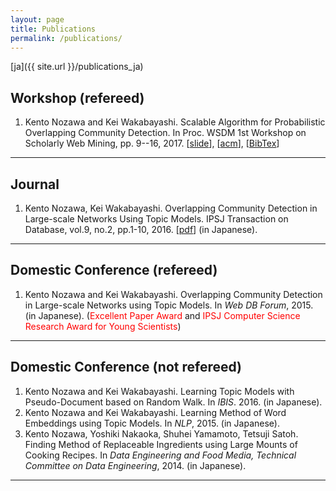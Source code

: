 ```yaml
---
layout: page
title: Publications
permalink: /publications/
---
```


[ja]({{ site.url }}/publications_ja)

## Workshop (refereed)

1. Kento Nozawa and Kei Wakabayashi. Scalable Algorithm for Probabilistic Overlapping Community Detection. In Proc. WSDM 1st Workshop on Scholarly Web Mining, pp. 9--16, 2017. [[slide](https://ornlcda.github.io/SWM2017/slides/swm_2017-paper_5.pdf)], [[acm](http://dl.acm.org/citation.cfm?id=3057150&CFID=755784727&CFTOKEN=89060339)], [[BibTex](http://nzw0301.github.io/bibtex/nzw-swm2017.bib)]

---

## Journal

1. Kento Nozawa, Kei Wakabayashi. Overlapping Community Detection in Large-scale Networks Using Topic Models. IPSJ Transaction on Database, vol.9, no.2, pp.1-10, 2016. [[pdf](https://ipsj.ixsq.nii.ac.jp/ej/?action=pages_view_main&active_action=repository_view_main_item_detail&item_id=165288&item_no=1&page_id=13&block_id=8)] (in Japanese).

---

## Domestic Conference (refereed)

1.  Kento Nozawa and Kei Wakabayashi. Overlapping Community Detection in Large-scale Networks using Topic Models. In *Web DB Forum*, 2015. (in Japanese). (<font color='red'>Excellent Paper Award</font> and <font color='red'>IPSJ Computer Science Research Award for Young Scientists</font>)

---

## Domestic Conference (not refereed)

1. Kento Nozawa and Kei Wakabayashi. Learning Topic Models with Pseudo-Document based on Random Walk. In *IBIS*. 2016. (in Japanese).
1. Kento Nozawa and Kei Wakabayashi. Learning Method of Word Embeddings using Topic Models. In *NLP*, 2015. (in Japanese).
1. Kento Nozawa, Yoshiki Nakaoka, Shuhei Yamamoto, Tetsuji Satoh. Finding Method of Replaceable Ingredients using Large Mounts of Cooking Recipes. In *Data Engineering and Food Media, Technical Committee on Data Engineering*, 2014. (in Japanese).

----
